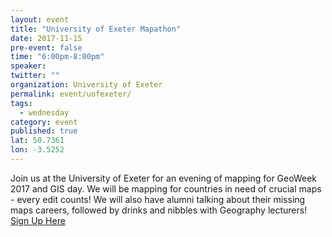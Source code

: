 ```yaml
---
layout: event
title: "University of Exeter Mapathon"
date: 2017-11-15
pre-event: false
time: "6:00pm-8:00pm"
speaker:
twitter: ""
organization: University of Exeter
permalink: event/uofexeter/
tags:
  - wednesday
category: event
published: true
lat: 50.7361
lon: -3.5252
---
```


Join us at the University of Exeter for an evening of mapping for GeoWeek 2017 and GIS day. We will be mapping for countries in need of crucial maps - every edit counts! We will also have alumni talking about their missing maps careers, followed by drinks and nibbles with Geography lecturers!
[Sign Up Here](https://www.facebook.com/events/2048130675418234/?acontext=%7B%22ref%22%3A%2229%22%2C%22ref_notif_type%22%3A%22plan_user_associated%22%2C%22action_history%22%3A%22null%22%7D&notif_id=1509320791560840&notif_t=plan_user_associated)

